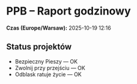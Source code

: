# PPB – Raport godzinowy
**Czas (Europe/Warsaw):** 2025-10-19 12:16

## Status projektów
- Bezpieczny Pieszy — OK
- Zwolnij przy przejściu — OK
- Odblask ratuje życie — OK

